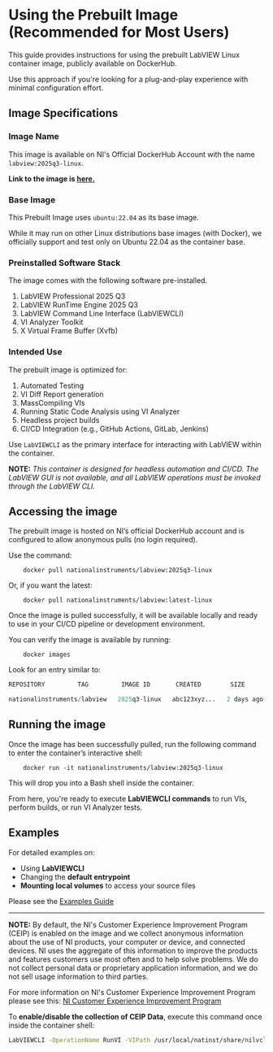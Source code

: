# Using the Prebuilt Image (Recommended for Most Users)
This guide provides instructions for using the prebuilt LabVIEW Linux container image, publicly available on DockerHub.

Use this approach if you're looking for a plug-and-play experience with minimal configuration effort.

## Image Specifications
### Image Name
This image is available on NI's Official DockerHub Account with the name `labview:2025q3-linux`.

**Link to the image is [here.](https://hub.docker.com/r/nationalinstruments/labview)**

### Base Image
This Prebuilt Image uses `ubuntu:22.04` as its base image. 

While it may run on other Linux distributions base images (with Docker), we officially support and test only on Ubuntu 22.04 as the container base.

### Preinstalled Software Stack
The image comes with the following software pre-installed.
1. LabVIEW Professional 2025 Q3
2. LabVIEW RunTime Engine 2025 Q3
3. LabVIEW Command Line Interface (LabVIEWCLI)
4. VI Analyzer Toolkit
5. X Virtual Frame Buffer (Xvfb)

### Intended Use
The prebuilt image is optimized for:
1. Automated Testing
2. VI Diff Report generation
3. MassCompiling VIs
4. Running Static Code Analysis using VI Analyzer
5. Headless project builds
6. CI/CD Integration (e.g., GitHub Actions, GitLab, Jenkins)

Use `LabVIEWCLI` as the primary interface for interacting with LabVIEW within the container.

**NOTE:** _This container is designed for headless automation and CI/CD. The LabVIEW GUI is not available, and all LabVIEW operations must be invoked through the LabVIEW CLI._

## Accessing the image

The prebuilt image is hosted on NI’s official DockerHub account and is configured to allow anonymous pulls (no login required).

Use the command:
```shell
    docker pull nationalinstruments/labview:2025q3-linux
```

Or, if you want the latest:
```shell
    docker pull nationalinstruments/labview:latest-linux
```

Once the image is pulled successfully, it will be available locally and ready to use in your CI/CD pipeline or development environment.

You can verify the image is available by running:
```shell
    docker images
```
Look for an entry similar to:

```s
REPOSITORY         TAG         IMAGE ID       CREATED        SIZE

nationalinstruments/labview   2025q3-linux   abc123xyz...   2 days ago     3.2GB
```
## Running the image

Once the image has been successfully pulled, run the following command to enter the container’s interactive shell:
```shell
    docker run -it nationalinstruments/labview:2025q3-linux
```

This will drop you into a Bash shell inside the container.

From here, you're ready to execute **LabVIEWCLI commands** to run VIs, perform builds, or run VI Analyzer tests.

## Examples
For detailed examples on:
- Using **LabVIEWCLI**
- Changing the **default entrypoint**
- **Mounting local volumes** to access your source files

Please see the [Examples Guide](./examples.md)

---
**NOTE:** By default, the NI's Customer Experience Improvement Program (CEIP) is enabled on the image and we collect anonymous information about the use of NI products, your computer or device, and connected devices. NI uses the aggregate of this information to improve the products and features customers use most often and to help solve problems. We do not collect personal data or proprietary application information, and we do not sell usage information to third parties.

For more information on NI's Customer Experience Improvement Program please see this: [NI Customer Experience Improvement Program](https://www.ni.com/en/about-ni/legal/ceip.html?srsltid=AfmBOorZGikj9CSWmeYxwtWemmv_Byhk3ew3YcSwNaRmAhkIBtCzXWmF)

To **enable/disable the collection of CEIP Data**, execute this command once inside the container shell:
```bash
LabVIEWCLI -OperationName RunVI -VIPath /usr/local/natinst/share/nilvcli/supportVIs/ToggleCEIP.vi <ON/OFF> -LabVIEWPath /usr/local/natinst/LabVIEW-2025-64/labview
```